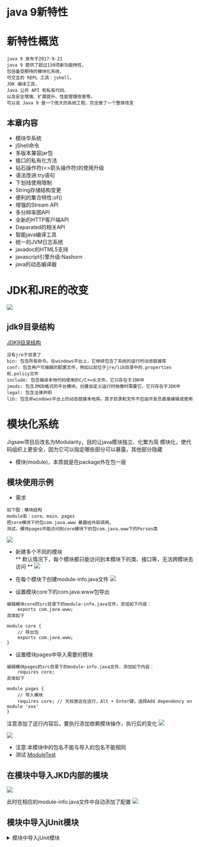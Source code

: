java 9新特性
==

# 新特性概览
```text
java 9 发布于2017-9-21
java 9 提供了超过150项新功能特性，
包括备受期待的模块化系统、
可交互的 REPL 工具：jshell，
JDK 编译工具，
Java 公共 API 和私有代码，
以及安全增强、扩展提升、性能管理改善等。
可以说 Java 9 是一个庞大的系统工程，完全做了一个整体改变
```

## 本章内容
* 模块华系统
* jShell命令
* 多版本兼容jar包
* 接口的私有化方法
* 钻石操作符(<>箭头操作符)的使用升级
* 语法改进:try语句
* 下划线使用限制
* String存储结构变更
* 便利的集合特性:of()
* 增强的Stream API
* 多分辨率图API
* 全新的HTTP客户端API
* Deparated的相关API
* 智能java编译工具
* 统一的JVM日志系统
* javadoc的HTML5支持
* javascript引擎升级:Nashorn
* java的动态编译器

# JDK和JRE的改变
![](./images/JDK,JRE改变.png)  

## jdk9目录结构
[JDK9目录结构](images/JDK9目录结构.png)

```text
没有jre子目录了
bin: 包含所有命令。在windows平台上，它继续包含了系统的运行时动态链接库
conf: 包含用户可编辑的配置文件，例如以前位于jre/lib目录中的.properties和.policy文件
include: 包含编译本地代码使用的C/C+=头文件。它只存在于JDK中
jmods: 包含JMOD格式的平台模块。创建自定义运行时映像时需要它。它只存在于JDK中
legal: 包含法律声明
lib: 包含非windows平台上的动态链接本地库。其子目录和文件不应由开发员直接编辑或使用

```

# 模块化系统
Jigsaw项目后改名为Modularity，目的让java模块独立、化繁为简
模块化，使代码组织上更安全，因为它可以指定哪些部分可以暴露，其他部分隐藏

* 模块(module)，本质就是在package外在包一层

## 模块使用示例
* 需求
```text
如下图：模块结构
module有：core、main、pages
把core模块下的包com.java.www 暴露给外部调用，
测试，模块pages中能访问到core模块下的包com.java.www下的Person类
```
![](./images/模块结构.png)  

* 新建多个不同的模块  
** 默认情况下，每个模块都只能访问到本模块下的类、接口等，无法跨模块去访问 **
![](./images/新建module.png)  

* 在每个模块下创建module-info.java文件
![](images/新建module-info.java.png)  

* 设置模块core下的com.java.www包导出
```text
编辑模块core的src目录下的module-info.java文件，添加如下内容：
    exports com.java.www;
具体如下
```

```text
module core {
    // 导出包
    exports com.java.www;
}
```

* 设置模块pages中导入需要的模块
```text
编辑模块pages的src目录下的module-info.java文件，添加如下内容：
    requires core;
具体如下
```

```text
module pages {
    // 导入模块
    requires core; // 光标放这在这行，Alt + Enter键，选择Add dependency on module 'xxx'
}
```
注意添加了这行内容后，要执行添加依赖模块操作，执行后的变化
![](./images/添加依赖的module.png)  

![](./images/添加依赖的module2.png)  


* 注意:本模块中的包名不能与导入的包名不能相同
* 测试
[ModuleTest](./pages/src/com/java/ui/ModuleTest.java)

## 在模块中导入JKD内部的模块
![](./images/导入JDK内部模块1.png)  

此时在相应的module-info.java文件中自动添加了配置
![](./images/导入JDK内部模块2.png)  

## 模块中导入jUnit模块
<details>
<summary>模块中导入jUnit模块</summary>

![](./images/add_jUnit模块.png)  
![](./images/add_jUnit模块2.png)  
![](./images/add_jUnit模块3.png)  
![](./images/add_jUnit模块4.png)  
![](./images/add_jUnit模块5.png)  
![](./images/add_jUnit模块6.png)  

<details>

# REPL工具:jShell
REPL：read-evaluate-print-loop.
jShell在命令行下就可以执行java命令和程序了

* tab自动补齐
* 自定添加分号

##  jShell使用示例
<details>
<summary>jShell使用示例</summary>

* 调出jShell
在cmd窗口执行 jshell
![](./images/jshell01.png)  

* /help 帮助
![](./images/jshell02.png)  

* 基本使用
![](./images/jshell03.png)  

![](./images/jshell04.png)  

* 导入指定的包
![](./images/jshell05.png)  

* /imports查看已导入的包
![](./images/jshell06.png)  

* tab补齐代码
![](./images/jshell07.png)  

* 列出当前会话里有效的代码片段
![](./images/jshell08.png)  

* /var列出当前会话里创建了的变量
![](./images/jshell09.png)  

* /methods查看已创建的方法
![](./images/jshell10.png)  

* 加载并执行外部的源代码文件
![](./images/jshell11.png)  

* /edit使用pad文本编辑器
![](./images/jshell12.png)  

<details>




